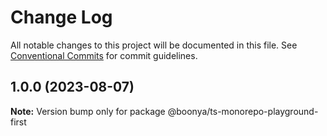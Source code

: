 # Change Log

All notable changes to this project will be documented in this file.
See [Conventional Commits](https://conventionalcommits.org) for commit guidelines.

## 1.0.0 (2023-08-07)

**Note:** Version bump only for package @boonya/ts-monorepo-playground-first
